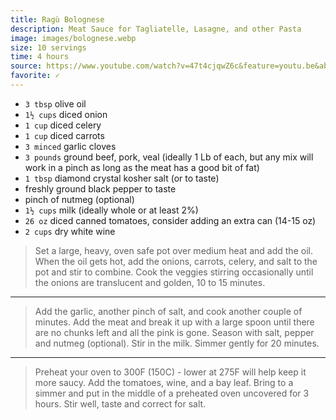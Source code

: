 ```yaml
---
title: Ragù Bolognese
description: Meat Sauce for Tagliatelle, Lasagne, and other Pasta
image: images/bolognese.webp
size: 10 servings
time: 4 hours
source: https://www.youtube.com/watch?v=47t4cjqwZ6c&feature=youtu.be&ab_channel=HelenRennie
favorite: ✓
---
```


* `3 tbsp` olive oil
* `1½ cups` diced onion
* `1 cup` diced celery
* `1 cup` diced carrots
* `3 minced` garlic cloves
* `3 pounds` ground beef, pork, veal (ideally 1 Lb of each, but any mix will work in a pinch as long as the meat has a good bit of fat)
* `1 tbsp` diamond crystal kosher salt (or to taste)
* freshly ground black pepper to taste
* pinch of nutmeg (optional)
* `1½ cups` milk (ideally whole or at least 2%)
* `26 oz` diced canned tomatoes, consider adding an extra can (14-15 oz)
* `2 cups` dry white wine

> Set a large, heavy, oven safe pot over medium heat and add the oil. When the oil gets hot, add the onions, carrots, celery, and salt to the pot and stir to combine. Cook the veggies stirring occasionally until the onions are translucent and golden, 10 to 15 minutes.

---

> Add the garlic, another pinch of salt, and cook another couple of minutes. Add the meat and break it up with a large spoon until there are no chunks left and all the pink is gone.  Season with salt, pepper and nutmeg (optional). Stir in the milk. Simmer gently for 20 minutes.

---

> Preheat your oven to 300F (150C) - lower at 275F will help keep it more saucy. Add the tomatoes, wine, and a bay leaf.  Bring to a simmer and put in the middle of a preheated oven uncovered for 3 hours. Stir well, taste and correct for salt.
